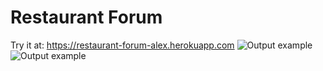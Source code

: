 # Restaurant Forum
Try it at: https://restaurant-forum-alex.herokuapp.com
![Output example](https://github.com/alexlo97/Restaurant-Forum/blob/master/Screen%20Shot%202020-10-16%20at%209.06.23%20PM.png)
![Output example](https://github.com/alexlo97/Restaurant-Forum/blob/master/Screen%20Shot%202020-10-16%20at%209.06.49%20PM.png)
